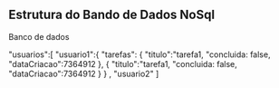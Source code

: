 ## Estrutura do Bando de Dados NoSql

Banco de dados

"usuarios":[
    "usuario1":{
        "tarefas":
        {
            "titulo":"tarefa1,
            "concluida: false,
            "dataCriacao":7364912
        },
        {
            "titulo":"tarefa1,
            "concluida: false,
            "dataCriacao":7364912
        }
    }
    ,
    "usuario2"
]
